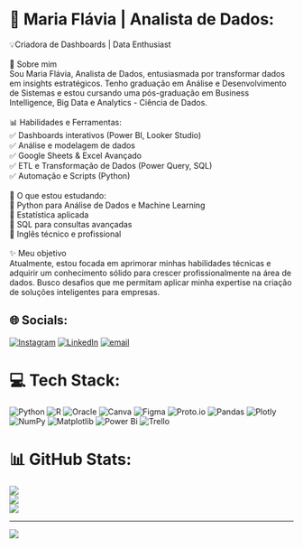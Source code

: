 # 💫 Maria Flávia | Analista de Dados:
💡Criadora de Dashboards | Data Enthusiast<br><br>🔎 Sobre mim<br>Sou Maria Flávia, Analista de Dados, entusiasmada por transformar dados em insights estratégicos. Tenho graduação em Análise e Desenvolvimento de Sistemas e estou cursando uma pós-graduação em Business Intelligence, Big Data e Analytics - Ciência de Dados.<br><br>📊 Habilidades e Ferramentas:<br>✅ Dashboards interativos (Power BI, Looker Studio)<br>✅ Análise e modelagem de dados<br>✅ Google Sheets & Excel Avançado<br>✅ ETL e Transformação de Dados (Power Query, SQL)<br>✅ Automação e Scripts (Python)<br><br>🎯 O que estou estudando:<br>📌 Python para Análise de Dados e Machine Learning<br>📌 Estatística aplicada<br>📌 SQL para consultas avançadas<br>📌 Inglês técnico e profissional<br><br>✨ Meu objetivo<br>Atualmente, estou focada em aprimorar minhas habilidades técnicas e adquirir um conhecimento sólido para crescer profissionalmente na área de dados. Busco desafios que me permitam aplicar minha expertise na criação de soluções inteligentes para empresas.


## 🌐 Socials:
[![Instagram](https://img.shields.io/badge/Instagram-%23E4405F.svg?logo=Instagram&logoColor=white)](https://instagram.com/https://www.instagram.com/hey_flaviia?igsh=MXRnenUybzhpenVubQ%3D%3D&utm_source=qr) [![LinkedIn](https://img.shields.io/badge/LinkedIn-%230077B5.svg?logo=linkedin&logoColor=white)](https://linkedin.com/in/https://www.linkedin.com/in/maria-fl%C3%A1via-da-silva-ribeiro-aa3019170/) [![email](https://img.shields.io/badge/Email-D14836?logo=gmail&logoColor=white)](mailto:mariaflavia735@gmail.com) 

# 💻 Tech Stack:
![Python](https://img.shields.io/badge/python-3670A0?style=for-the-badge&logo=python&logoColor=ffdd54) ![R](https://img.shields.io/badge/r-%23276DC3.svg?style=for-the-badge&logo=r&logoColor=white) ![Oracle](https://img.shields.io/badge/Oracle-F80000?style=for-the-badge&logo=oracle&logoColor=white) ![Canva](https://img.shields.io/badge/Canva-%2300C4CC.svg?style=for-the-badge&logo=Canva&logoColor=white) ![Figma](https://img.shields.io/badge/figma-%23F24E1E.svg?style=for-the-badge&logo=figma&logoColor=white) ![Proto.io](https://img.shields.io/badge/Proto.io-161637?style=for-the-badge&logo=proto.io&logoColor=00e5ff) ![Pandas](https://img.shields.io/badge/pandas-%23150458.svg?style=for-the-badge&logo=pandas&logoColor=white) ![Plotly](https://img.shields.io/badge/Plotly-%233F4F75.svg?style=for-the-badge&logo=plotly&logoColor=white) ![NumPy](https://img.shields.io/badge/numpy-%23013243.svg?style=for-the-badge&logo=numpy&logoColor=white) ![Matplotlib](https://img.shields.io/badge/Matplotlib-%23ffffff.svg?style=for-the-badge&logo=Matplotlib&logoColor=black) ![Power Bi](https://img.shields.io/badge/power_bi-F2C811?style=for-the-badge&logo=powerbi&logoColor=black) ![Trello](https://img.shields.io/badge/Trello-%23026AA7.svg?style=for-the-badge&logo=Trello&logoColor=white)
# 📊 GitHub Stats:
![](https://github-readme-stats.vercel.app/api?username=Mariaflavi4&theme=dark&hide_border=false&include_all_commits=false&count_private=false)<br/>
![](https://nirzak-streak-stats.vercel.app/?user=Mariaflavi4&theme=dark&hide_border=false)<br/>
![](https://github-readme-stats.vercel.app/api/top-langs/?username=Mariaflavi4&theme=dark&hide_border=false&include_all_commits=false&count_private=false&layout=compact)

---
[![](https://visitcount.itsvg.in/api?id=Mariaflavi4&icon=0&color=0)](https://visitcount.itsvg.in)

<!-- Proudly created with GPRM ( https://gprm.itsvg.in ) -->
